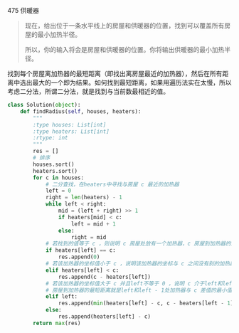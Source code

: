 475 供暖器

> 现在，给出位于一条水平线上的房屋和供暖器的位置，找到可以覆盖所有房屋的最小加热半径。
>
> 所以，你的输入将会是房屋和供暖器的位置。你将输出供暖器的最小加热半径。

找到每个房屋离加热器的最短距离（即找出离房屋最近的加热器），然后在所有距离中选出最大的一个即为结果。如何找到最短距离，如果用遍历法实在太慢，所以考虑二分法，所谓二分法，就是找到与当前数最相近的值。

```python
class Solution(object):
    def findRadius(self, houses, heaters):
        """
        :type houses: List[int]
        :type heaters: List[int]
        :rtype: int
        """
        res = []
        # 排序
        houses.sort()
        heaters.sort()
        for c in houses:
            # 二分查找，在heaters中寻找与房屋 c 最近的加热器
            left = 0
            right = len(heaters) - 1
            while left < right:
                mid = (left + right) >> 1
                if heaters[mid] < c:
                    left = mid + 1
                else:
                    right = mid
            # 若找到的值等于 c ，则说明 c 房屋处放有一个加热器，c 房屋到加热器的最短距离为 0
            if heaters[left] == c:
                res.append(0)
            # 若该加热器的坐标值小于 c ，说明该加热器的坐标与 c 之间没有别的加热器
            elif heaters[left] < c:
                res.append(c - heaters[left])
            # 若该加热器的坐标值大于 c 并且left不等于 0 ，说明 c 介于left和left-1之间，
            # 房屋到加热器的最短距离就是left和left - 1处加热器与 c 差值的最小值
            elif left:
                res.append(min(heaters[left] - c, c - heaters[left - 1]))
            else:
                res.append(heaters[left] - c)
        return max(res)

```

